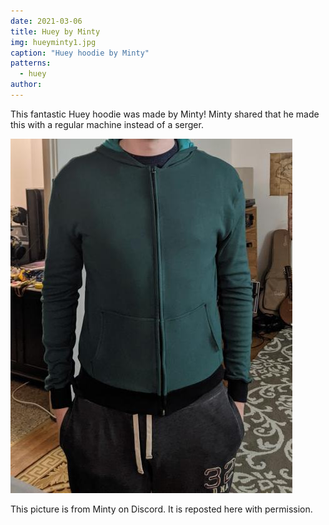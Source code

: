 ```yaml
---
date: 2021-03-06
title: Huey by Minty
img: hueyminty1.jpg
caption: "Huey hoodie by Minty"
patterns:
  - huey
author:
---
```


This fantastic Huey hoodie was made by Minty! Minty shared that he made this with a regular machine instead of a serger.

![Zipped view](hueyminty2.jpg)

<Note>

This picture is from Minty on Discord. It is reposted here with permission.

</Note>

